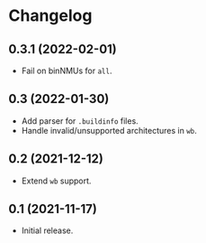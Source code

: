 # Changelog

## 0.3.1 (2022-02-01)

* Fail on binNMUs for `all`.

## 0.3 (2022-01-30)

* Add parser for `.buildinfo` files.
* Handle invalid/unsupported architectures in `wb`.

## 0.2 (2021-12-12)

* Extend `wb` support.

## 0.1 (2021-11-17)

* Initial release.
